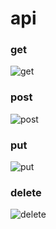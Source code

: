 # api

### get 
![get](https://github.com/user-attachments/assets/519138d5-0dc3-491f-9eaf-a01c44357e1d)

### post
![post](https://github.com/user-attachments/assets/5ac6b33d-9e4c-4b9a-8cb4-1f5d32c73a8a)


### put
![put](https://github.com/user-attachments/assets/55d1c645-029a-4913-b9f4-2f7d61b3f5b1)


### delete
![delete](https://github.com/user-attachments/assets/10d3faa5-1593-4d64-b6f4-58df3566f6ca)
